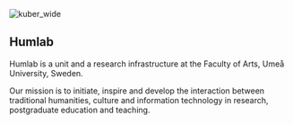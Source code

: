 ![kuber_wide](https://user-images.githubusercontent.com/17061116/219653857-650ec95d-5128-453e-9746-5f0da5ef4cb0.png)

## Humlab

Humlab is a unit and a research infrastructure at the Faculty of Arts, Umeå University, Sweden.

Our mission is to initiate, inspire and develop the interaction between traditional humanities, culture and information technology in research, postgraduate education and teaching.

